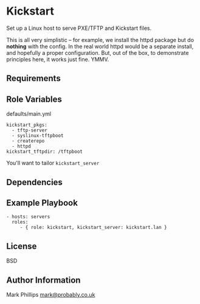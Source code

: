 Kickstart
=========

Set up a Linux host to serve PXE/TFTP and Kickstart files.

This is all very simplistic – for example, we install the httpd package but do
**nothing** with the config. In the real world httpd would be a separate
install, and hopefully a proper configuration. But, out of the box, to
demonstrate principles here, it works just fine. YMMV.

Requirements
------------


Role Variables
--------------

defaults/main.yml

```
kickstart_pkgs: 
  - tftp-server
  - syslinux-tftpboot
  - createrepo
  - httpd
kickstart_tftpdir: /tftpboot
```

You'll want to tailor `kickstart_server`

Dependencies
------------


Example Playbook
----------------

    - hosts: servers
      roles:
         - { role: kickstart, kickstart_server: kickstart.lan }

License
-------

BSD

Author Information
------------------

Mark Phillips <mark@probably.co.uk>
